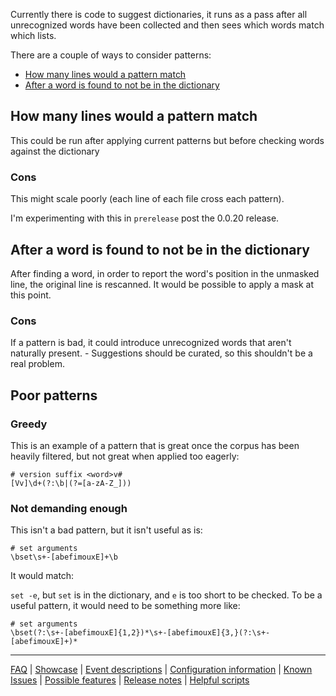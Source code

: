 Currently there is code to suggest dictionaries, it runs as a pass after all unrecognized words have been collected and then sees which words match which lists.

There are a couple of ways to consider patterns:

* [How many lines would a pattern match](#how-many-lines-would-a-pattern-match)
* [After a word is found to not be in the dictionary](#after-a-word-is-found-to-not-be-in-the-dictionary)

## How many lines would a pattern match

This could be run after applying current patterns but before checking words against the dictionary

### Cons

This might scale poorly (each line of each file cross each pattern).

I'm experimenting with this in `prerelease` post the 0.0.20 release.

## After a word is found to not be in the dictionary

After finding a word, in order to report the word's position in the unmasked line, the original line is rescanned. It would be possible to apply a mask at this point.

### Cons

If a pattern is bad, it could introduce unrecognized words that aren't naturally present. - Suggestions should be curated, so this shouldn't be a real problem.

## Poor patterns

### Greedy

This is an example of a pattern that is great once the corpus has been heavily filtered, but not great when applied too eagerly:
```
# version suffix <word>v#
[Vv]\d+(?:\b|(?=[a-zA-Z_]))
```

### Not demanding enough

This isn't a bad pattern, but it isn't useful as is:

```
# set arguments
\bset\s+-[abefimouxE]+\b
```

It would match:

`set -e`, but `set` is in the dictionary, and `e` is too short to be checked. To be a useful pattern, it would need to be something more like:

```
# set arguments
\bset(?:\s+-[abefimouxE]{1,2})*\s+-[abefimouxE]{3,}(?:\s+-[abefimouxE]+)*
```

---
[FAQ](FAQ.md) | [Showcase](Showcase.md) | [Event descriptions](Event-descriptions.md) | [Configuration information](Configuration-information.md) | [Known Issues](Known-Issues.md) | [Possible features](Possible-features.md) | [Release notes](Release-notes.md) | [Helpful scripts](Helpful-scripts.md)
